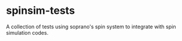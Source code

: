 # spinsim-tests
A collection of tests using soprano's spin system to integrate with spin simulation codes.